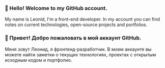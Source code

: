 ### 👋 Hello! Welcome to my GitHub account.

My name is Leonid, I'm a front-end developer.
In my account you can find notes on current technologies, open-source projects and portfolios.

### 👋 Привет! Добро пожаловать в мой аккаунт GitHub. 

Меня зовут Леонид, я фронтенд-разработчик. 
В моем аккаунте вы можете найти заметки о текущих технологиях, проектах с открытым исходным кодом и портфолио.
